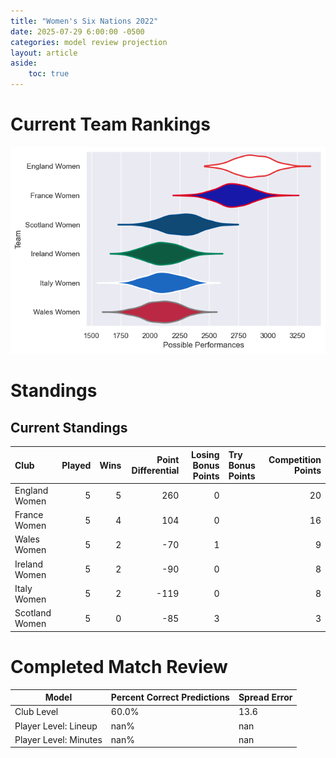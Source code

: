```yaml
---  
title: "Women's Six Nations 2022"  
date: 2025-07-29 6:00:00 -0500  
categories: model review projection  
layout: article  
aside:  
    toc: true  
---
```

# Current Team Rankings


![Club Rankings](plots/rankings_Womens_Six_Nations_2022.png)
# Standings

## Current Standings


| Club           |   Played |   Wins |   Point Differential |   Losing Bonus Points | Try Bonus Points   |   Competition Points |
|:---------------|---------:|-------:|---------------------:|----------------------:|:-------------------|---------------------:|
| England Women  |        5 |      5 |                  260 |                     0 |                    |                   20 |
| France Women   |        5 |      4 |                  104 |                     0 |                    |                   16 |
| Wales Women    |        5 |      2 |                  -70 |                     1 |                    |                    9 |
| Ireland Women  |        5 |      2 |                  -90 |                     0 |                    |                    8 |
| Italy Women    |        5 |      2 |                 -119 |                     0 |                    |                    8 |
| Scotland Women |        5 |      0 |                  -85 |                     3 |                    |                    3 |



# Completed Match Review


| Model | Percent Correct Predictions | Spread Error |
| ------ | ------ | ------ |
| Club Level | 60.0% | 13.6 |
| Player Level: Lineup | nan% | nan |
| Player Level: Minutes | nan% | nan |

